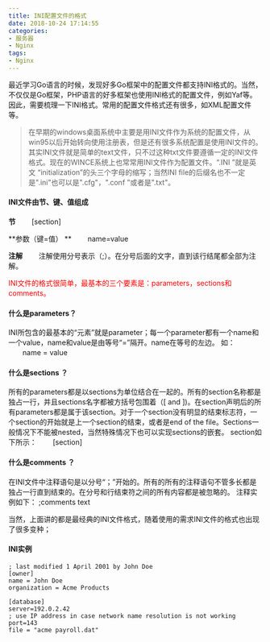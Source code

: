 ```yaml
---
title: INI配置文件的格式
date: 2018-10-24 17:14:55
categories:
- 服务器
- Nginx
tags:
- Nginx
---
```

最近学习Go语言的时候，发现好多Go框架中的配置文件都支持INI格式的。当然，不仅仅是Go框架，PHP语言的好多框架也使用INI格式的配置文件，例如Yaf等。因此，需要梳理一下INI格式。常用的配置文件格式还有很多，如XML配置文件等。
<!--more-->

>在早期的windows桌面系统中主要是用INI文件作为系统的配置文件，从win95以后开始转向使用注册表，但是还有很多系统配置是使用INI文件的。其实INI文件就是简单的text文件，只不过这种txt文件要遵循一定的INI文件格式。现在的WINCE系统上也常常用INI文件作为配置文件。“.INI ”就是英文 “initialization”的头三个字母的缩写；当然INI file的后缀名也不一定是".ini"也可以是".cfg"，".conf ”或者是".txt"。

#### INI文件由节、键、值组成 ####
**节**
　　[section]  

**参数（键=值） **
　　name=value

**注解** 
　　注解使用分号表示（;）。在分号后面的文字，直到该行结尾都全部为注解。

<font color="red">INI文件的格式很简单，最基本的三个要素是：parameters，sections和comments。</font>

#### 什么是parameters？ ####
INI所包含的最基本的“元素”就是parameter；每一个parameter都有一个name和一个value，name和value是由等号“=”隔开。name在等号的左边。
如：
　　name = value

#### 什么是sections ？ ####
所有的parameters都是以sections为单位结合在一起的。所有的section名称都是独占一行，并且sections名字都被方括号包围着（[ and ])。在section声明后的所有parameters都是属于该section。对于一个section没有明显的结束标志符，一个section的开始就是上一个section的结束，或者是end of the file。Sections一般情况下不能被nested，当然特殊情况下也可以实现sections的嵌套。
section如下所示：
　　[section]

#### 什么是comments ？ ####
在INI文件中注释语句是以分号“；”开始的。所有的所有的注释语句不管多长都是独占一行直到结束的。在分号和行结束符之间的所有内容都是被忽略的。
注释实例如下：
;comments text

当然，上面讲的都是最经典的INI文件格式，随着使用的需求INI文件的格式也出现了很多变种；

#### INI实例 ####
```
; last modified 1 April 2001 by John Doe
[owner]
name = John Doe
organization = Acme Products

[database]
server=192.0.2.42
; use IP address in case network name resolution is not working
port=143
file = "acme payroll.dat"
```

